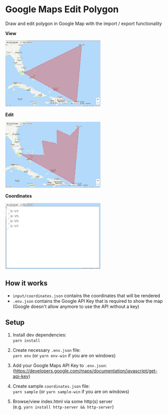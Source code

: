 # Google Maps Edit Polygon

Draw and edit polygon in Google Map with the import / export functionality

**View**

<img src="readme-resources/1-view.png" width="300"/>

**Edit**

<img src="readme-resources/2-edit.png" width="300"/>

**Coordinates**

<img src="readme-resources/3-coordinates.png" width="300"/>

## How it works

- `input/coordinates.json` contains the coordinates that will be rendered
- `.env.json` contains the Google API Key that is required to show the map (Google doesn't allow anymore to use the API without a key)

## Setup

1. Install dev dependencies:<br />
   `yarn install`

1. Create necessary `.env.json` file:<br />
   `yarn env` (or `yarn env-win` if you are on windows)

1. Add your Google Maps API Key to `.env.json`:<br />
   (https://developers.google.com/maps/documentation/javascript/get-api-key)

1. Create sample `coordinates.json` file:<br />
   `yarn sample` (or `yarn sample-win` if you are on windows)

1. Browse/view index.html via some http(s) server<br />
   (e.g. `yarn install http-server && http-server`)
